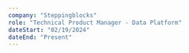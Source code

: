 ```yaml
---
company: "Steppingblocks"
role: "Technical Product Manager - Data Platform"
dateStart: "02/19/2024"
dateEnd: "Present"
---
```

